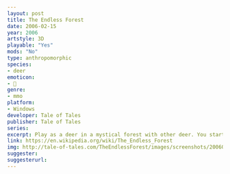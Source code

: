 ```yaml
---
layout: post
title: The Endless Forest
date: 2006-02-15
year: 2006
artstyle: 3D
playable: "Yes"
mods: "No"
type: anthropomorphic
species: 
- deer
emoticon:
- 🦌
genre: 
- mmo
platform:
- Windows
developer: Tale of Tales
publisher: Tale of Tales
series: 
excerpt: Play as a deer in a mystical forest with other deer. You start off as a fawn and then grow up into a deer with antlers that you can decorate. You can only communicate with others through body language and deer calls. This game is more an artistic expression than a game, and the deer have human faces, giving them an uncanny but memorable vibe.
link: https://en.wikipedia.org/wiki/The_Endless_Forest
img: http://tale-of-tales.com/TheEndlessForest/images/screenshots/20060212_twingods3.jpg
suggester: 
suggesterurl: 
---
```


